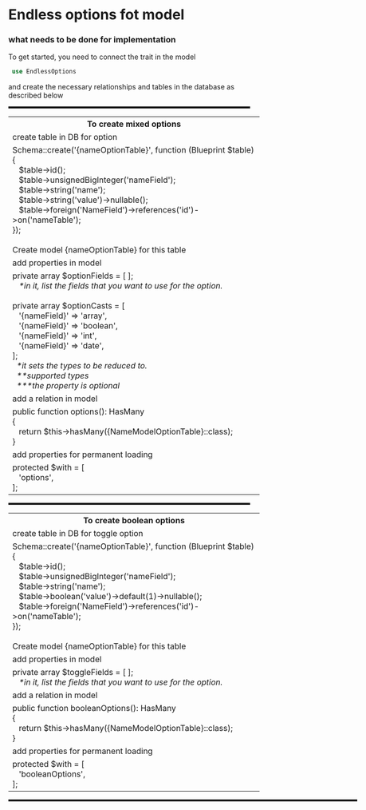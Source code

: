 # Endless options fot model

### what needs to be done for implementation

To get started, you need to connect the trait in the model
```php
 use EndlessOptions
```
and create the necessary relationships and tables in the database as described below

<hr style="height:4px; width: 485px;">
<table>
    <tr>
        <th>To create mixed options</th>
    </tr>
    <tr>
        <td>create table in DB for option</td>
    </tr>
    <tr>
        <td>
            Schema::create('{nameOptionTable}', function (Blueprint $table) { <br>
            &nbsp;&nbsp; $table->id();<br>
            &nbsp;&nbsp; $table->unsignedBigInteger('nameField');<br>
            &nbsp;&nbsp; $table->string('name');   <br>
            &nbsp;&nbsp; $table->string('value')->nullable(); <br>
            &nbsp;&nbsp; $table->foreign('NameField')->references('id')->on('nameTable'); <br>
            });<br><br>
            Create model {nameOptionTable} for this table   
        </td>
    </tr>
    <tr>
        <td>add properties in model</td>
    </tr>
    <tr>
        <td>
            private array $optionFields = [ ]; <br>
            &nbsp;&nbsp; <i>*in it, list the fields that you want to use for the option.</i>  <br>
            <br>
            private array $optionCasts = [ <br>
            &nbsp;&nbsp; '{nameField}' => 'array', <br>
            &nbsp;&nbsp; '{nameField}' => 'boolean', <br>
            &nbsp;&nbsp; '{nameField}' => 'int', <br>
            &nbsp;&nbsp; '{nameField}' => 'date', <br>
            ];  <br>
            &nbsp; <i>*it sets the types to be reduced to.</i> <br>
            &nbsp; <i>**supported types</i> <br>
            &nbsp; <i>***the property is optional</i>  <br>
        </td>
    </tr>
    <tr>
        <td>add a relation in model</td>
    </tr>
    <tr>
        <td>
            public function options(): HasMany <br>
            { <br>
            &nbsp;&nbsp; return $this->hasMany({NameModelOptionTable}::class);  <br>
            } <br>
        </td>
    </tr> 
    <tr>
        <td>add properties for permanent loading </td>
    </tr>
    <tr>
        <td>
            protected $with = [  <br>
            &nbsp;&nbsp; 'options', <br>
            ];
        </td>
    </tr>
</table>

<hr style="height:4px; width: 485px;">

<table>
    <tr>
        <th>To create boolean options </th>
    </tr>
    <tr>
        <td>create table in DB for toggle option</td>
    </tr>
    <tr>
        <td>
            Schema::create('{nameOptionTable}', function (Blueprint $table) { <br>
            &nbsp;&nbsp; $table->id();<br>
            &nbsp;&nbsp; $table->unsignedBigInteger('nameField');<br>
            &nbsp;&nbsp; $table->string('name');   <br>
            &nbsp;&nbsp; $table->boolean('value')->default(1)->nullable();  <br>
            &nbsp;&nbsp; $table->foreign('NameField')->references('id')->on('nameTable'); <br>
            });<br><br>
            Create model {nameOptionTable} for this table   
        </td>
    </tr>
    <tr>
        <td>add properties in model</td>
    </tr>
    <tr>
        <td>
            private array $toggleFields = [ ]; <br>
            &nbsp;&nbsp; <i>*in it, list the fields that you want to use for the option.</i>  <br>
        </td>
    </tr>
    <tr>
        <td>add a relation in model</td>
    </tr>
    <tr>
        <td>
            public function booleanOptions(): HasMany <br>
            { <br>
            &nbsp;&nbsp; return $this->hasMany({NameModelOptionTable}::class);  <br>
            } <br>
        </td>
    </tr> 
    <tr>
        <td>add properties for permanent loading </td>
    </tr>
    <tr>
        <td>
            protected $with = [  <br>
            &nbsp;&nbsp; 'booleanOptions', <br>
            ];
        </td>
    </tr>
</table>
<hr style="height:4px; width: 700px;">
